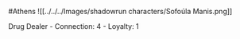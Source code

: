 #Athens 
![[../../../Images/shadowrun characters/Sofoúla Manis.png]]

 Drug Dealer
	- Connection: 4
	- Loyalty: 1